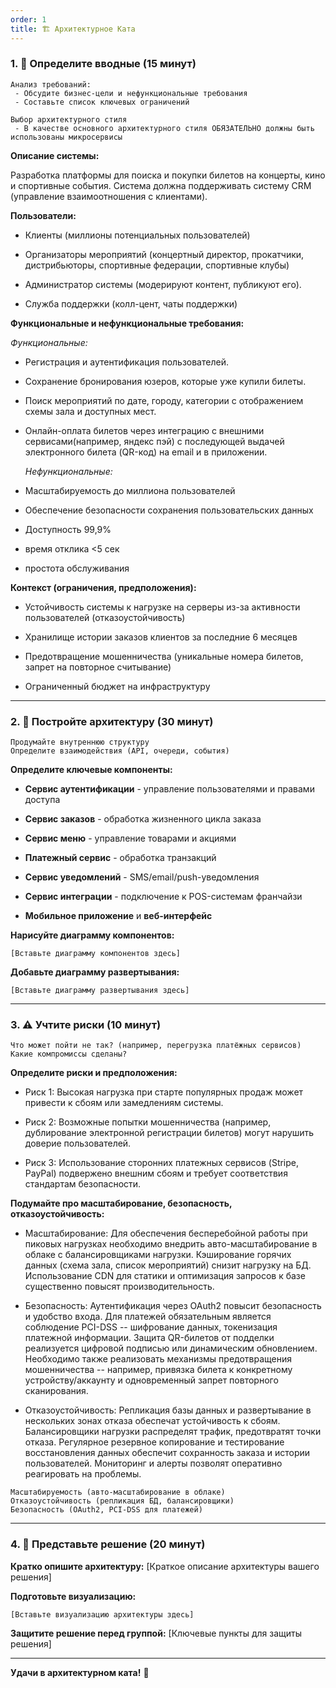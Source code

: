 ```yaml
---
order: 1
title: 🏗️ Архитектурное Ката
---
```


### 1\. 📖 Определите вводные (15 минут)

```
Анализ требований:
 - Обсудите бизнес-цели и нефункциональные требования
 - Составьте список ключевых ограничений

Выбор архитектурного стиля
 - В качестве основного архитектурного стиля ОБЯЗАТЕЛЬНО должны быть использованы микросервисы
```

**Описание системы:**

Разработка платформы для поиска и покупки билетов на концерты, кино и спортивные события. Система должна поддерживать систему CRM (управление взаимоотношения с клиентами). 

**Пользователи:**

-  Клиенты (миллионы потенциальных пользователей)

-  Организаторы мероприятий (концертный директор, прокатчики, дистрибьюторы, спортивные федерации, спортивные клубы)

-  Администратор системы (модерируют контент, публикуют его).

-  Служба поддержки (колл-цент, чаты поддержки)

**Функциональные и нефункциональные требования:**

*Функциональные:*

-  Регистрация и аутентификация пользователей.

-  Сохранение бронирования юзеров, которые уже купили билеты.

-  Поиск мероприятий по дате, городу, категории с отображением схемы зала и доступных мест.

-  Онлайн-оплата билетов через интеграцию с внешними сервисами(например, яндекс пэй) с последующей выдачей электронного билета (QR-код) на email и в приложении.

   *Нефункциональные:*

-  Масштабируемость до миллиона пользователей

-  Обеспечение безопасности сохранения пользовательских данных

-  Доступность 99,9%

-  время отклика \<5 сек

-  простота обслуживания

**Контекст (ограничения, предположения):**

-  Устойчивость системы к нагрузке на серверы из-за активности пользователей (отказоустойчивость)

-  Хранилище истории заказов клиентов за последние 6 месяцев

-  Предотвращение мошенничества (уникальные номера билетов, запрет на повторное считывание)

-  Ограниченный бюджет на инфраструктуру

---

### 2\. 🧩 Постройте архитектуру (30 минут)

```
Продумайте внутреннюю структуру
Определите взаимодействия (API, очереди, события)
```

**Определите ключевые компоненты:**

-  **Сервис аутентификации** - управление пользователями и правами доступа

-  **Сервис заказов** - обработка жизненного цикла заказа

-  **Сервис меню** - управление товарами и акциями

-  **Платежный сервис** - обработка транзакций

-  **Сервис уведомлений** - SMS/email/push-уведомления

-  **Сервис интеграции** - подключение к POS-системам франчайзи

-  **Мобильное приложение** и **веб-интерфейс**

**Нарисуйте диаграмму компонентов:**

```
[Вставьте диаграмму компонентов здесь]
```

**Добавьте диаграмму развертывания:**

```
[Вставьте диаграмму развертывания здесь]
```

---

### 3\. ⚠️ Учтите риски (10 минут)

```
Что может пойти не так? (например, перегрузка платёжных сервисов)
Какие компромиссы сделаны?
```

**Определите риски и предположения:**

-  Риск 1: Высокая нагрузка при старте популярных продаж может привести к сбоям или замедлениям системы.

-  Риск 2: Возможные попытки мошенничества (например, дублирование электронной регистрации билетов) могут нарушить доверие пользователей.

-  Риск 3: Использование сторонних платежных сервисов (Stripe, PayPal) подвержено внешним сбоям и требует соответствия стандартам безопасности.

**Подумайте про масштабирование, безопасность, отказоустойчивость:**

-  Масштабирование: Для обеспечения бесперебойной работы при пиковых нагрузках необходимо внедрить авто-масштабирование в облаке с балансировщиками нагрузки. Кэширование горячих данных (схема зала, список мероприятий) снизит нагрузку на БД. Использование CDN для статики и оптимизация запросов к базе существенно повысят производительность.

-  Безопасность: Аутентификация через OAuth2 повысит безопасность и удобство входа. Для платежей обязательным является соблюдение PCI-DSS -- шифрование данных, токенизация платежной информации. Защита QR-билетов от подделки реализуется цифровой подписью или динамическим обновлением. Необходимо также реализовать механизмы предотвращения мошенничества -- например, привязка билета к конкретному устройству/аккаунту и одновременный запрет повторного сканирования.

-  Отказоустойчивость: Репликация базы данных и развертывание в нескольких зонах отказа обеспечат устойчивость к сбоям. Балансировщики нагрузки распределят трафик, предотвратят точки отказа. Регулярное резервное копирование и тестирование восстановления данных обеспечит сохранность заказа и истории пользователей. Мониторинг и алерты позволят оперативно реагировать на проблемы.

```
Масштабируемость (авто-масштабирование в облаке)
Отказоустойчивость (репликация БД, балансировщики)
Безопасность (OAuth2, PCI-DSS для платежей)
```

---

### 4\. 📝 Представьте решение (20 минут)

**Кратко опишите архитектуру:** \[Краткое описание архитектуры вашего решения\]

**Подготовьте визуализацию:**

```
[Вставьте визуализацию архитектуры здесь]
```

**Защитите решение перед группой:** \[Ключевые пункты для защиты решения\]

---

**Удачи в архитектурном ката!** 🚀